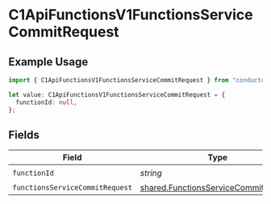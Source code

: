 # C1ApiFunctionsV1FunctionsServiceCommitRequest

## Example Usage

```typescript
import { C1ApiFunctionsV1FunctionsServiceCommitRequest } from "conductorone-sdk-typescript/sdk/models/operations";

let value: C1ApiFunctionsV1FunctionsServiceCommitRequest = {
  functionId: null,
};
```

## Fields

| Field                                                                                               | Type                                                                                                | Required                                                                                            | Description                                                                                         |
| --------------------------------------------------------------------------------------------------- | --------------------------------------------------------------------------------------------------- | --------------------------------------------------------------------------------------------------- | --------------------------------------------------------------------------------------------------- |
| `functionId`                                                                                        | *string*                                                                                            | :heavy_check_mark:                                                                                  | N/A                                                                                                 |
| `functionsServiceCommitRequest`                                                                     | [shared.FunctionsServiceCommitRequest](../../../sdk/models/shared/functionsservicecommitrequest.md) | :heavy_minus_sign:                                                                                  | N/A                                                                                                 |